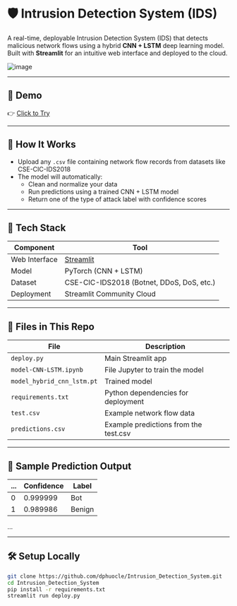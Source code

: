 # 🛡️ Intrusion Detection System (IDS)

A real-time, deployable Intrusion Detection System (IDS) that detects malicious network flows using a hybrid **CNN + LSTM** deep learning model.  
Built with **Streamlit** for an intuitive web interface and deployed to the cloud.

![image](https://github.com/user-attachments/assets/bc403870-93b6-40d6-a3d7-613307a80ab0)

---

## 🚀 Demo

👉 [Click to Try](https://intrusiondetectionsystem-2301.streamlit.app)

---

## 🧠 How It Works

- Upload any `.csv` file containing network flow records from datasets like CSE-CIC-IDS2018
- The model will automatically:
  - Clean and normalize your data
  - Run predictions using a trained CNN + LSTM model
  - Return one of the type of attack label with confidence scores

---

## 🧰 Tech Stack

| Component      | Tool              |
|----------------|------------------|
| Web Interface  | [Streamlit](https://streamlit.io) |
| Model          | PyTorch (CNN + LSTM) |
| Dataset        | CSE-CIC-IDS2018 (Botnet, DDoS, DoS, etc.) |
| Deployment     | Streamlit Community Cloud |

---

## 📁 Files in This Repo

| File                          | Description                            |
|-------------------------------|----------------------------------------|
| `deploy.py`                   | Main Streamlit app                     |
| `model-CNN-LSTM.ipynb`        | File Jupyter to train the model        |
| `model_hybrid_cnn_lstm.pt`    | Trained model                          |
| `requirements.txt`            | Python dependencies for deployment     |
| `test.csv`                    | Example network flow data              |
| `predictions.csv`             | Example predictions from the test.csv  |

---

## 🧪 Sample Prediction Output

| ... | Confidence | Label  |
|-----|------------|------- |
|  0  | 0.999999   | Bot    |
|  1  | 0.989986	 | Benign |
...

---

## 🛠️ Setup Locally

```bash
git clone https://github.com/dphuocle/Intrusion_Detection_System.git
cd Intrusion_Detection_System
pip install -r requirements.txt
streamlit run deploy.py
